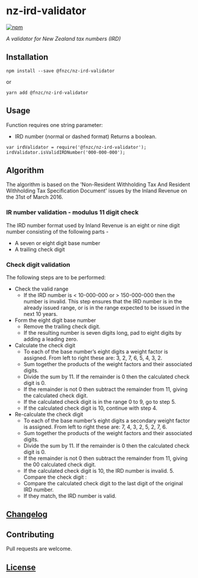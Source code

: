 # nz-ird-validator

[![npm](https://img.shields.io/npm/v/@fnzc/nz-ird-validator.svg)](https://www.npmjs.com/package/@fnzc/nz-ird-validator)

_A validator for New Zealand tax numbers (IRD)_

## Installation

```
npm install --save @fnzc/nz-ird-validator
```
or
```
yarn add @fnzc/nz-ird-validator
```

## Usage

Function requires one string parameter:
* IRD number (normal or dashed format)
Returns a boolean.

```
var irdValidator = require('@fnzc/nz-ird-validator');
irdValidator.isValidIRDNumber('000-000-000');
```

## Algorithm

The algorithm is based on the 'Non-Resident Withholding Tax And Resident Withholding Tax Specification Document' issues by the Inland Revenue on the 31st of March 2016.

### IR number validation - modulus 11 digit check

The IRD number format used by Inland Revenue is an eight or nine digit number consisting of the following parts -

* A seven or eight digit base number
* A trailing check digit

### Check digit validation

The following steps are to be performed:

* Check the valid range
    * If the IRD number is < 10-000-000 or > 150-000-000 then the number is invalid. This step ensures that the IRD number is in the already issued range, or is in the range expected to be issued in the next 10 years.
* Form the eight digit base number
    * Remove the trailing check digit.
    * If the resulting number is seven digits long, pad to eight digits by adding a leading zero.
* Calculate the check digit
    * To each of the base number’s eight digits a weight factor is assigned. From left to right these are: 3, 2, 7, 6, 5, 4, 3, 2.
    * Sum together the products of the weight factors and their associated digits.
    * Divide the sum by 11. If the remainder is 0 then the calculated check digit is 0.
    * If the remainder is not 0 then subtract the remainder from 11, giving the calculated check digit.
    * If the calculated check digit is in the range 0 to 9, go to step 5.
    * If the calculated check digit is 10, continue with step 4.
* Re-calculate the check digit
    * To each of the base number’s eight digits a secondary weight factor is assigned. From left to right these are: 7, 4, 3, 2, 5, 2, 7, 6.
    * Sum together the products of the weight factors and their associated digits.
    * Divide the sum by 11. If the remainder is 0 then the calculated check digit is 0.
    * If the remainder is not 0 then subtract the remainder from 11, giving the 00 calculated check digit.
    * If the calculated check digit is 10, the IRD number is invalid. 5. Compare the check digit :
    * Compare the calculated check digit to the last digit of the original IRD number.
    * If they match, the IRD number is valid.

## [Changelog](https://github.com/FNZC/nz-bank-account-validator/blob/master/CHANGELOG.md)

## Contributing

Pull requests are welcome.

## [License](https://github.com/FNZC/nz-bank-account-validator/blob/master/LICENSE)
